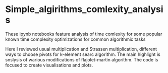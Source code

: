 # Simple_algirithms_comlexity_analysis

These ipynb notebooks feature analysis of time comlexity for some popular known time complexity optimizations for common algorithmic tasks

Here I reviewed usual multiplication and Strassen multiplication, different ways to choose pivots for k-element searc algorithm. The main highlight is snslysis of warious modifications of flajolet-martin algorithm.
The code is focused to create visualisations and plots.
